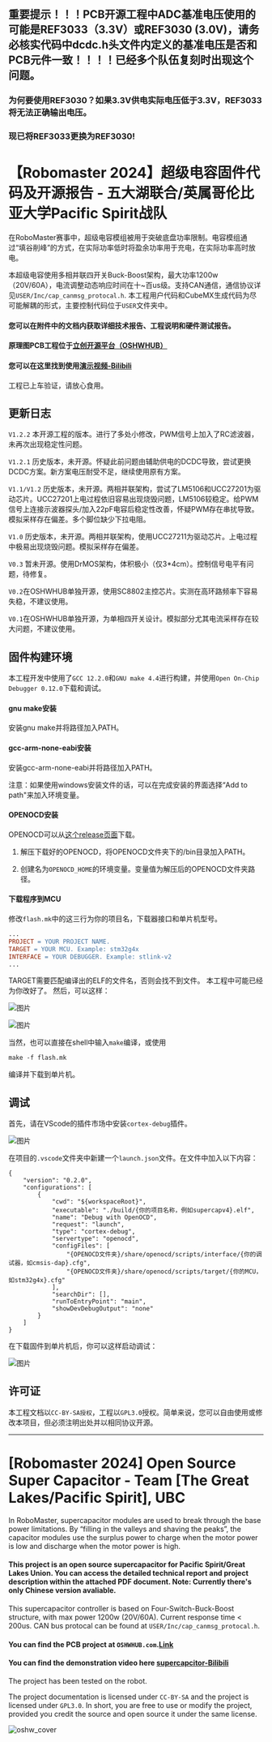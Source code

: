 ## 重要提示！！！PCB开源工程中ADC基准电压使用的可能是REF3033（3.3V）或REF3030 (3.0V)，请务必核实代码中dcdc.h头文件内定义的基准电压是否和PCB元件一致！！！！已经多个队伍复刻时出现这个问题。
### 为何要使用REF3030？如果3.3V供电实际电压低于3.3V，REF3033将无法正确输出电压。
### 现已将REF3033更换为REF3030!
# 【Robomaster 2024】超级电容固件代码及开源报告 - 五大湖联合/英属哥伦比亚大学Pacific Spirit战队

在RoboMaster赛事中，超级电容模组被用于突破底盘功率限制。电容模组通过“填谷削峰”的方式，在实际功率低时将盈余功率用于充电，在实际功率高时放电。

本超级电容使用多相并联四开关Buck-Boost架构，最大功率1200w（20V/60A），电流调整动态响应时间在十~百us级。支持CAN通信，通信协议详见``USER/Inc/cap_canmsg_protocal.h``. 本工程用户代码和CubeMX生成代码为尽可能解耦的形式，主要控制代码位于``USER``文件夹中。

#### 您可以在附件中的文档内获取详细技术报告、工程说明和硬件测试报告。 
#### 原理图PCB工程位于[立创开源平台（OSHWHUB）](https://oshwhub.com/ltyxh/psp-zhan-dui-duo-xiang-chao-dian)
#### 您可以在这里找到使用[演示视频-Bilibili](https://www.bilibili.com/video/BV1VtHreHE9r)

工程已上车验证，请放心食用。

## 更新日志

``V1.2.2`` 本开源工程的版本。进行了多处小修改，PWM信号上加入了RC滤波器，未再次出现稳定性问题。

``V1.2.1`` 历史版本，未开源。怀疑此前问题由辅助供电的DCDC导致，尝试更换DCDC方案。新方案电压耐受不足，继续使用原有方案。

``V1.1/V1.2`` 历史版本，未开源。两相并联架构，尝试了LM5106和UCC27201为驱动芯片。UCC27201上电过程依旧容易出现烧毁问题，LM5106较稳定。给PWM信号上连接示波器探头/加入22pF电容后稳定性改善，怀疑PWM存在串扰导致。模拟采样存在偏差。多个脚位缺少下拉电阻。

``V1.0`` 历史版本，未开源。两相并联架构，使用UCC27211为驱动芯片。上电过程中极易出现烧毁问题。模拟采样存在偏差。

``V0.3`` 暂未开源。使用DrMOS架构，体积极小（仅3*4cm）。控制信号电平有问题，待修复。

``V0.2``在OSHWHUB单独开源，使用SC8802主控芯片。实测在高环路频率下容易失稳，不建议使用。

``V0.1``在OSHWHUB单独开源，为单相四开关设计。模拟部分尤其电流采样存在较大问题，不建议使用。

## 固件构建环境

本工程开发中使用了``GCC 12.2.0``和``GNU make 4.4``进行构建，并使用``Open On-Chip Debugger 0.12.0``下载和调试。

#### gnu make安装
安装gnu make并将路径加入PATH。

#### gcc-arm-none-eabi安装
安装gcc-arm-none-eabi并将路径加入PATH。

注意：如果使用windows安装文件的话，可以在完成安装的界面选择“Add to path"来加入环境变量。

#### OPENOCD安装

OPENOCD可以从[这个release页面](https://github.com/openocd-org/openocd/releases)下载。

1. 解压下载好的OPENOCD，将OPENOCD文件夹下的/bin目录加入PATH。

2. 创建名为`OPENOCD_HOME`的环境变量。变量值为解压后的OPENOCD文件夹路径。

#### 下载程序到MCU
修改`flash.mk`中的这三行为你的项目名，下载器接口和单片机型号。
```makefile
...
PROJECT = YOUR PROJECT NAME.
TARGET = YOUR MCU. Example: stm32g4x
INTERFACE = YOUR DEBUGGER. Example: stlink-v2
...
```
TARGET需要匹配编译出的ELF的文件名，否则会找不到文件。
本工程中可能已经为你改好了。
然后，可以这样：

![图片](https://github.com/user-attachments/assets/12337571-52ef-417b-bfb9-2b61b50ccb31)

![图片](https://github.com/user-attachments/assets/9e7da938-75a6-4fb1-ac71-7e1215893b5a)


当然，也可以直接在shell中输入`make`编译，或使用
```makefile
make -f flash.mk
```
编译并下载到单片机。
## 调试
首先，请在VScode的插件市场中安装`cortex-debug`插件。

![图片](https://github.com/user-attachments/assets/678fb78e-b98d-450f-a36c-37499e926dc5)

在项目的`.vscode`文件夹中新建一个`launch.json`文件。在文件中加入以下内容：

```
{
    "version": "0.2.0",
    "configurations": [
        {
            "cwd": "${workspaceRoot}",
            "executable": "./build/{你的项目名称，例如supercapv4}.elf",
            "name": "Debug with OpenOCD",
            "request": "launch",
            "type": "cortex-debug",
            "servertype": "openocd",
            "configFiles": [
                "{OPENOCD文件夹}/share/openocd/scripts/interface/{你的调试器，如cmsis-dap}.cfg",
                "{OPENOCD文件夹}/share/openocd/scripts/target/{你的MCU，如stm32g4x}.cfg"
            ],
            "searchDir": [],
            "runToEntryPoint": "main",
            "showDevDebugOutput": "none"
        }
    ]
}
```
在下载固件到单片机后，你可以这样启动调试：

![图片](https://github.com/user-attachments/assets/825daeaa-3938-48c7-8c08-9bbb622775e8)


## 许可证

本工程文档以``CC-BY-SA授权``，工程以``GPL3.0``授权。简单来说，您可以自由使用或修改本项目，但必须注明出处并以相同协议开源。

---

# [Robomaster 2024] Open Source Super Capacitor - Team [The Great Lakes/Pacific Spirit], UBC
In RoboMaster, supercapacitor modules are used to break through the base power limitations. By “filling in the valleys and shaving the peaks”, the capacitor modules use the surplus power to charge when the motor power is low and discharge when the motor power is high.

#### This project is an open source supercapacitor for Pacific Spirit/Great Lakes Union. You can access the detailed technical report and project description within the attached PDF document. Note: Currently there's only Chinese version avaliable.
This supercapacitor controller is based on Four-Switch-Buck-Boost structure, with max power 1200w (20V/60A). Current response time < 200us. CAN bus protocal can be found at ``USER/Inc/cap_canmsg_protocal.h``.
#### You can find the PCB project at ``OSHWHUB.com``.[Link](https://oshwhub.com/ltyxh/psp-zhan-dui-duo-xiang-chao-dian)
#### You can find the demonstration video here [supercapcitor-Bilibili](https://www.bilibili.com/video/BV1VtHreHE9r)

The project has been tested on the robot.

The project documentation is licensed under ``CC-BY-SA`` and the project is licensed under ``GPL3.0``. In short, you are free to use or modify the project, provided you credit the source and open source it under the same license.


![oshw_cover](https://github.com/user-attachments/assets/11c34929-6fbd-4c02-ac69-c3f23819f20b)
